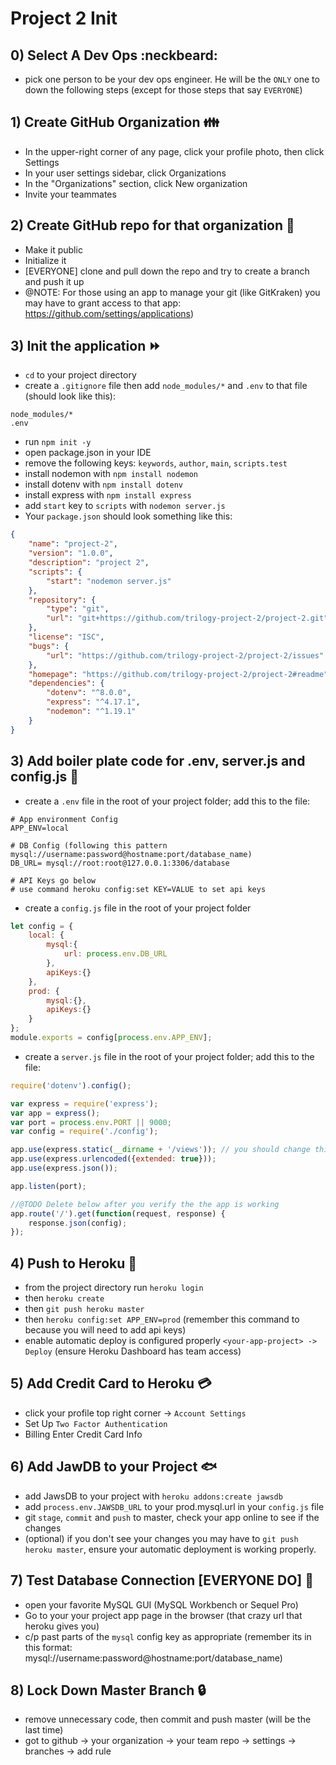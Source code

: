 # Project 2 Init

## 0) Select A Dev Ops :neckbeard:

* pick one person to be your dev ops engineer. He will be the `ONLY` one to down the following steps (except for those steps that say `EVERYONE`)

## 1) Create GitHub Organization :family:

* In the upper-right corner of any page, click your profile photo, then click Settings
* In your user settings sidebar, click Organizations
* In the "Organizations" section, click New organization
* Invite your teammates

## 2) Create GitHub repo for that organization :open_file_folder:

* Make it public
* Initialize it
* [EVERYONE] clone and pull down the repo and try to create a branch and push it up
* @NOTE: For those using an app to manage your git (like GitKraken) you may have to grant access to that app: https://github.com/settings/applications)

## 3) Init the application :fast_forward:

* `cd` to your project directory
* create a `.gitignore` file then add `node_modules/*` and `.env` to that file (should look like this):

```
node_modules/*
.env
```

* run `npm init -y`
* open package.json in your IDE
* remove the following keys: `keywords`, `author`, `main`, `scripts.test`
* install nodemon with `npm install nodemon`
* install dotenv with `npm install dotenv`
* install express with `npm install express`
* add `start` key to `scripts` with `nodemon server.js`
* Your `package.json` should look something like this:

```json
{
    "name": "project-2",
    "version": "1.0.0",
    "description": "project 2",
    "scripts": {
        "start": "nodemon server.js"
    },
    "repository": {
        "type": "git",
        "url": "git+https://github.com/trilogy-project-2/project-2.git"
    },
    "license": "ISC",
    "bugs": {
        "url": "https://github.com/trilogy-project-2/project-2/issues"
    },
    "homepage": "https://github.com/trilogy-project-2/project-2#readme",
    "dependencies": {
        "dotenv": "^8.0.0",
        "express": "^4.17.1",
        "nodemon": "^1.19.1"
    }
}
```

## 3) Add boiler plate code for .env, server.js and config.js :pencil:

* create a `.env` file in the root of your project folder; add this to the file:
```
# App environment Config
APP_ENV=local

# DB Config (following this pattern mysql://username:password@hostname:port/database_name)
DB_URL= mysql://root:root@127.0.0.1:3306/database

# API Keys go below
# use command heroku config:set KEY=VALUE to set api keys
```

* create a `config.js` file in the root of your project folder
```js
let config = {
    local: {
        mysql:{
            url: process.env.DB_URL
        },
        apiKeys:{}
    },
    prod: {
        mysql:{},
        apiKeys:{}
    }
};
module.exports = config[process.env.APP_ENV];
```

* create a `server.js` file in the root of your project folder; add this to the file:
```js
require('dotenv').config();

var express = require('express');
var app = express();
var port = process.env.PORT || 9000;
var config = require('./config');

app.use(express.static(__dirname + '/views')); // you should change this to be wherever your html files are
app.use(express.urlencoded({extended: true}));
app.use(express.json());

app.listen(port);

//@TODO Delete below after you verify the the app is working
app.route('/').get(function(request, response) {
    response.json(config);
});
```

## 4) Push to Heroku :space_invader:

* from the project directory run `heroku login`
* then `heroku create`
* then `git push heroku master`
* then `heroku config:set APP_ENV=prod` (remember this command to because you will need to add api keys)
* enable automatic deploy is configured properly `<your-app-project> -> Deploy` (ensure Heroku Dashboard has team access)

## 5) Add Credit Card to Heroku :credit_card:

* click your profile top right corner -> `Account Settings`
* Set Up `Two Factor Authentication`
* Billing Enter Credit Card Info

## 6) Add JawDB to your Project :fish:

* add JawsDB to your project with `heroku addons:create jawsdb`
* add `process.env.JAWSDB_URL` to your prod.mysql.url in your `config.js` file
* git `stage`, `commit` and `push` to master, check your app online to see if the changes
* (optional) if you don't see your changes you may have to `git push heroku master`, ensure your automatic deployment is working properly.

## 7) Test Database Connection [EVERYONE DO] :syringe:

* open your favorite MySQL GUI (MySQL Workbench or Sequel Pro)
* Go to your your project app page in the browser (that crazy url that heroku gives you)
* c/p past parts of the `mysql` config key as appropriate (remember its in this format: mysql://username:password@hostname:port/database_name)

## 8) Lock Down Master Branch :lock:

* remove unnecessary code, then commit and push master (will be the last time)
* got to github -> your organization -> your team repo -> settings -> branches -> add rule
